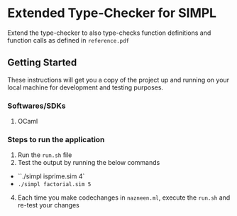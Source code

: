 # Extended Type-Checker for SIMPL
Extend the type-checker to also type-checks function definitions and function calls as defined in `reference.pdf`

## Getting Started
These instructions will get you a copy of the project up and running on your local machine for development and testing purposes. 


### Softwares/SDKs
1. OCaml

### Steps to run the application
1. Run the ``run.sh`` file 
2. Test the output by running the below commands
* ``./simpl isprime.sim 4`
* ``./simpl factorial.sim 5``
4. Each time you make codechanges in ``nazneen.ml``, execute the ``run.sh`` and re-test your changes
